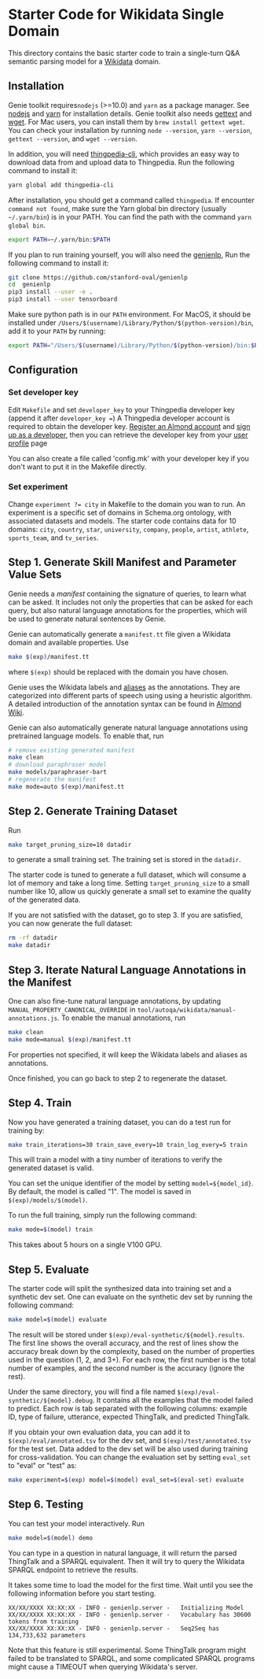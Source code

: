# Starter Code for Wikidata Single Domain

This directory contains the basic starter code to train a single-turn
Q\&A semantic parsing model for a [Wikidata](https://wikidata.org) domain.

## Installation
Genie toolkit requires`nodejs` (>=10.0) and `yarn` as a package manager. 
See [nodejs](https://nodejs.org/en/download/) and [yarn](https://classic.yarnpkg.com/en/docs/install/) for installation details. 
Genie toolkit also needs [gettext](https://www.gnu.org/software/gettext/) and [wget](https://www.gnu.org/software/wget/). 
For Mac users, you can install them by `brew install gettext wget`. 
You can check your installation by running `node --version`, `yarn --version`, `gettext --version`, and `wget --version`.

In addition, you will need [thingpedia-cli](https://github.com/stanford-oval/thingpedia-cli),
which provides an easy way to download data from and upload data to Thingpedia. 
Run the following command to install it: 
```bash
yarn global add thingpedia-cli
```

After installation, you should get a command called `thingpedia`.
If encounter `command not found`, make sure the Yarn global bin directory
(usually `~/.yarn/bin`) is in your PATH. You can find the path with the command
`yarn global bin`.

```bash
export PATH=~/.yarn/bin:$PATH
```

If you plan to run training yourself, you will also need the [genienlp](),
Run the following command to install it:
```bash
git clone https://github.com/stanford-oval/genienlp
cd  genienlp
pip3 install --user -e .
pip3 install --user tensorboard
```
Make sure python path is in our `PATH` environment. 
For MacOS, it should be installed under `/Users/$(username)/Library/Python/$(python-version)/bin`,
add it to your `PATH` by running:
```bash
export PATH="/Users/$(username)/Library/Python/$(python-version)/bin:$PATH"
```

## Configuration

### Set developer key
Edit `Makefile` and set `developer_key` to your Thingpedia developer key
(append it after `developer_key =`)
A Thingpedia developer account is required to obtain the developer key. 
[Register an Almond account](https://almond.stanford.edu/user/register) 
and [sign up as a developer](https://almond.stanford.edu/user/request-developer), 
then you can retrieve the developer key 
from your [user profile](https://almond.stanford.edu/user/profile) page

You can also create a file called 'config.mk' with your developer key if you don't
want to put it in the Makefile directly.

### Set experiment
Change `experiment ?= city` in Makefile to the domain you wan to run. 
An experiment is a specific set of domains in Schema.org ontology,
with associated datasets and models.
The starter code contains data for 10 domains: `city`, `country`, `star`, `university`, `company`,
`people`, `artist`, `athlete`, `sports_team`, and `tv_series`.

## Step 1. Generate Skill Manifest and Parameter Value Sets
Genie needs a _manifest_ containing the signature of queries, to learn what can be asked. 
It includes not only the properties that can be asked for each query, but also 
natural language annotations for the properties, which will be used to generate natural sentences by Genie. 

Genie can automatically generate a `manifest.tt` file given a Wikidata domain and available properties. 
Use 
```bash
make $(exp)/manifest.tt
```
where `$(exp)` should be replaced with the domain you have chosen. 

Genie uses the Wikidata labels and [aliases](https://www.wikidata.org/wiki/Help:Aliases/en) 
as the annotations. They are categorized into different parts of speech using using a heuristic algorithm. 
A detailed introduction of the annotation syntax can be 
found in [Almond Wiki](https://wiki.almond.stanford.edu/genie/annotations).

Genie can also automatically generate natural language annotations using pretrained language models. 
To enable that, run 
```bash
# remove existing generated manifest
make clean 
# download paraphraser model
make models/paraphraser-bart
# regenerate the manifest 
make mode=auto $(exp)/manifest.tt 
```

## Step 2. Generate Training Dataset
Run
```bash
make target_pruning_size=10 datadir
```
to generate a small training set. The training set is stored in the `datadir`.

The starter code is tuned to generate a full dataset, which will consume a lot of memory and take a long time.
Setting `target_pruning_size` to a small number like 10, allow us quickly generate a small set to examine
the quality of the generated data. 

If you are not satisfied with the dataset, go to step 3.
If you are satisfied, you can now generate the full dataset:
```bash
rm -rf datadir
make datadir
``` 

## Step 3. Iterate Natural Language Annotations in the Manifest
One can also fine-tune natural language annotations, by updating `MANUAL_PROPERTY_CANONICAL_OVERRIDE` in 
`tool/autoqa/wikidata/manual-annotations.js`. To enable the manual annotations, run 
```bash
make clean
make mode=manual $(exp)/manifest.tt
```
For properties not specified, it will keep the Wikidata labels and aliases as annotations. 

Once finished, you can go back to step 2 to regenerate the dataset. 

## Step 4. Train
Now you have generated a training dataset, you can do a test run for training by:
```bash
make train_iterations=30 train_save_every=10 train_log_every=5 train
```
This will train a model with a tiny number of iterations to verify the generated dataset is valid. 

You can set the unique identifier of the model by setting `model=${model_id}`. By default, the model is called "1". 
The model is saved in `$(exp)/models/$(model)`.

To run the full training, simply run the following command:
```bash
make mode=$(model) train
```
This takes about 5 hours on a single V100 GPU.

## Step 5. Evaluate
The starter code will split the synthesized data into training set and a synthetic dev set. 
One can evaluate on the synthetic dev set by running the following command: 
```bash
make model=$(model) evaluate
```
The result will be stored under `$(exp)/eval-synthetic/${model}.results`. 
The first line shows the overall accuracy, and the rest of lines show the accuracy 
break down by the complexity, based on the number of properties used in the question (1, 2, and 3+).
For each row, the first number is the total number of examples, and the second number 
is the accuracy (ignore the rest).

Under the same directory, you will find a file named `$(exp)/eval-synthetic/${model}.debug`. 
It contains all the examples that the model failed to predict. 
Each row is tab separated with the following columns: example ID, type of failure, utterance,
expected ThingTalk, and predicted ThingTalk.

If you obtain your own evaluation data, you can add it to `$(exp)/eval/annotated.tsv` for the dev set,
and `$(exp)/test/annotated.tsv` for the test set. 
Data added to the dev set will be also used during training for cross-validation.
You can change the evaluation set
by setting `eval_set` to "eval" or "test" as:
```bash
make experiment=$(exp) model=$(model) eval_set=$(eval-set) evaluate
```


## Step 6. Testing 
You can test your model interactively. Run
```bash
make model=$(model) demo
```
You can type in a question in natural language, it will return the parsed ThingTalk and a SPARQL equivalent. 
Then it will try to query the Wikidata SPARQL endpoint to retrieve the results. 

It takes some time to load the model for the first time. Wait until you see the following information before you 
start testing. 
```
XX/XX/XXXX XX:XX:XX - INFO - genienlp.server -   Initializing Model
XX/XX/XXXX XX:XX:XX - INFO - genienlp.server -   Vocabulary has 30600 tokens from training
XX/XX/XXXX XX:XX:XX - INFO - genienlp.server -   Seq2Seq has 134,733,632 parameters
``` 

Note that this feature is still experimental. Some ThingTalk program might failed to be translated to SPARQL, 
and some complicated SPARQL programs might cause a TIMEOUT when querying Wikidata's server. 
